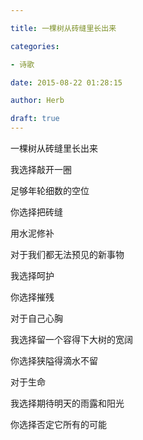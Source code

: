 ```yaml
---

title: 一棵树从砖缝里长出来

categories:

- 诗歌

date: 2015-08-22 01:28:15

author: Herb

draft: true
---
```


一棵树从砖缝里长出来



我选择敲开一圈



足够年轮细数的空位



你选择把砖缝



用水泥修补



对于我们都无法预见的新事物



我选择呵护



你选择摧残



对于自己心胸



我选择留一个容得下大树的宽阔



你选择狭隘得滴水不留



对于生命



我选择期待明天的雨露和阳光



你选择否定它所有的可能
